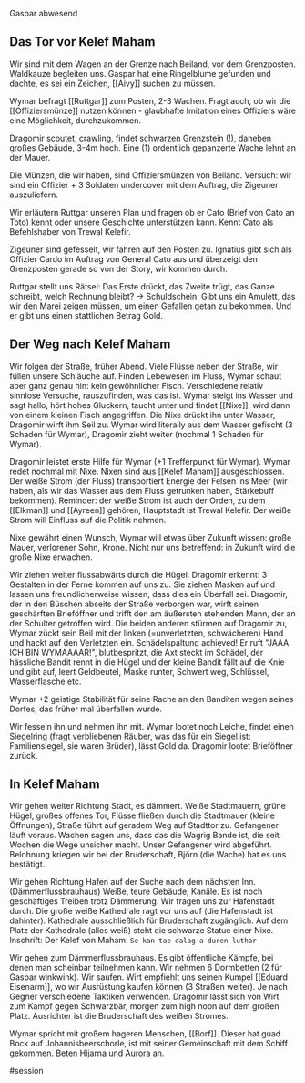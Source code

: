 Gaspar abwesend

## Das Tor vor Kelef Maham
Wir sind mit dem Wagen an der Grenze nach Beiland, vor dem Grenzposten. Waldkauze begleiten uns. Gaspar hat eine Ringelblume gefunden und dachte, es sei ein Zeichen, [[Aivy]] suchen zu müssen.

Wymar befragt [[Ruttgar]] zum Posten, 2-3 Wachen. Fragt auch, ob wir die [[Offiziersmünze]] nutzen können - glaubhafte Imitation eines Offiziers wäre eine Möglichkeit, durchzukommen.

Dragomir scoutet, crawling, findet schwarzen Grenzstein (!), daneben großes Gebäude, 3-4m hoch. Eine (1) ordentlich gepanzerte Wache lehnt an der Mauer.

Die Münzen, die wir haben, sind Offiziersmünzen von Beiland. Versuch: wir sind ein Offizier + 3 Soldaten undercover mit dem Auftrag, die Zigeuner auszuliefern.

Wir erläutern Ruttgar unseren Plan und fragen ob er Cato (Brief von Cato an Toto) kennt oder unsere Geschichte unterstützen kann. Kennt Cato als Befehlshaber von Trewal Kelefir.

Zigeuner sind gefesselt, wir fahren auf den Posten zu. Ignatius gibt sich als Offizier Cardo im Auftrag von General Cato aus und überzeigt den Grenzposten gerade so von der Story, wir kommen durch.

Ruttgar stellt uns Rätsel: Das Erste drückt, das Zweite trügt, das Ganze schreibt, welch Rechnung bleibt? -> Schuldschein. Gibt uns ein Amulett, das wir den Marei zeigen müssen, um einen Gefallen getan zu bekommen. Und er gibt uns einen stattlichen Betrag Gold.

## Der Weg nach Kelef Maham
Wir folgen der Straße, früher Abend. Viele Flüsse neben der Straße, wir füllen unsere Schläuche auf. Finden Lebewesen im Fluss, Wymar schaut aber ganz genau hin: kein gewöhnlicher Fisch. Verschiedene relativ sinnlose Versuche, rauszufinden, was das ist. Wymar steigt ins Wasser und sagt hallo, hört hohes Gluckern, taucht unter und findet [[Nixe]], wird dann von einem kleinen Fisch angegriffen. Die Nixe drückt ihn unter Wasser, Dragomir wirft ihm Seil zu. Wymar wird literally aus dem Wasser gefischt (3 Schaden für Wymar), Dragomir zieht weiter (nochmal 1 Schaden für Wymar).

Dragomir leistet erste Hilfe für Wymar (+1 Trefferpunkt für Wymar). Wymar redet nochmal mit Nixe. Nixen sind aus [[Kelef Maham]] ausgeschlossen. Der weiße Strom (der Fluss) transportiert Energie der Felsen ins Meer (wir haben, als wir das Wasser aus dem Fluss getrunken haben, Stärkebuff bekommen). Reminder: der weiße Strom ist auch der Orden, zu dem [[Elkman]] und [[Ayreen]] gehören, Hauptstadt ist Trewal Kelefir. Der weiße Strom will Einfluss auf die Politik nehmen.

Nixe gewährt einen Wunsch, Wymar will etwas über Zukunft wissen: große Mauer, verlorener Sohn, Krone. Nicht nur uns betreffend: in Zukunft wird die große Nixe erwachen.

Wir ziehen weiter flussabwärts durch die Hügel. Dragomir erkennt: 3 Gestalten in der Ferne kommen auf uns zu. Sie ziehen Masken auf und lassen uns freundlicherweise wissen, dass dies ein Überfall sei. Dragomir, der in den Büschen abseits der Straße verborgen war, wirft seinen geschärften Brieföffner und trifft den am äußersten stehenden Mann, der an der Schulter getroffen wird. Die beiden anderen stürmen auf Dragomir zu, Wymar zückt sein Beil mit der linken (=unverletzten, schwächeren) Hand und hackt auf den Verletzten ein. Schädelspaltung achieved! Er ruft "JAAA ICH BIN WYMAAAAR!", blutbespritzt, die Axt steckt im Schädel, der hässliche Bandit rennt in die Hügel und der kleine Bandit fällt auf die Knie und gibt auf, leert Geldbeutel, Maske runter, Schwert weg, Schlüssel, Wasserflasche etc.

Wymar +2 geistige Stabilität für seine Rache an den Banditen wegen seines Dorfes, das früher mal überfallen wurde.

Wir fesseln ihn und nehmen ihn mit. Wymar lootet noch Leiche, findet einen Siegelring (fragt verbliebenen Räuber, was das für ein Siegel ist: Familiensiegel, sie waren Brüder), lässt Gold da. Dragomir lootet Brieföffner zurück.
## In Kelef Maham
Wir gehen weiter Richtung Stadt, es dämmert. Weiße Stadtmauern, grüne Hügel, großes offenes Tor, Flüsse fließen durch die Stadtmauer (kleine Öffnungen), Straße führt auf geradem Weg auf Stadttor zu. Gefangener läuft voraus. Wachen sagen uns, dass das die Wagrig Bande ist, die seit Wochen die Wege unsicher macht. Unser Gefangener wird abgeführt. Belohnung kriegen wir bei der Bruderschaft, Björn (die Wache) hat es uns bestätigt.

Wir gehen Richtung Hafen auf der Suche nach dem nächsten Inn. (Dämmerflussbrauhaus) Weiße, teure Gebäude, Kanäle. Es ist noch geschäftiges Treiben trotz Dämmerung. Wir fragen uns zur Hafenstadt durch. Die große weiße Kathedrale ragt vor uns auf (die Hafenstadt ist dahinter). Kathedrale ausschließlich für Bruderschaft zugänglich. Auf dem Platz der Kathedrale (alles weiß) steht die schwarze Statue einer Nixe. 
Inschrift: Der Kelef von Maham. `Se kan tae dalag a duren luthar` 

Wir gehen zum Dämmerflussbrauhaus. Es gibt öffentliche Kämpfe, bei denen man scheinbar teilnehmen kann. Wir nehmen 6 Dormbetten (2 für Gaspar winkwink). Wir saufen. Wirt empfiehlt uns seinen Kumpel [[Eduard Eisenarm]], wo wir Ausrüstung kaufen können (3 Straßen weiter). Je nach Gegner verschiedene Taktiken verwenden. Dragomir lässt sich von Wirt zum Kampf gegen Schwarzbär, morgen zum high noon auf dem großen Platz. Ausrichter ist die Bruderschaft des weißen Stromes.

Wymar spricht mit großem hageren Menschen, [[Borf]]. Dieser hat guad Bock auf Johannisbeerschorle, ist mit seiner Gemeinschaft mit dem Schiff gekommen. Beten Hijarna und Aurora an. 

#session